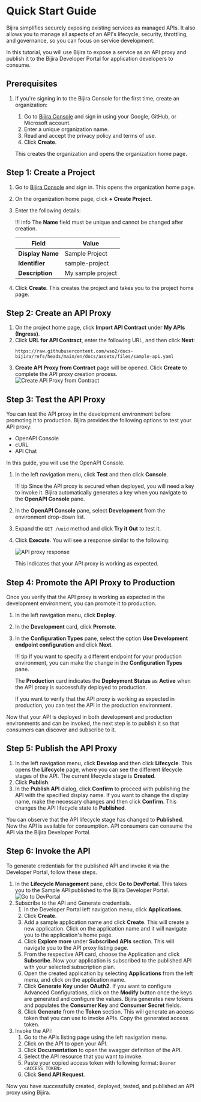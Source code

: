 # Quick Start Guide

Bijira simplifies securely exposing existing services as managed APIs. It also allows you to manage all aspects of an API's lifecycle, security, throttling, and governance, so you can focus on service development.

In this tutorial, you will use Bijira to expose a service as an API proxy and publish it to the Bijira Developer Portal for application developers to consume.

## Prerequisites

1. If you're signing in to the Bijira Console for the first time, create an organization:
    1. Go to [Bijira Console](https://console.bijira.dev/) and sign in using your Google, GitHub, or Microsoft account.
    2. Enter a unique organization name.
    3. Read and accept the privacy policy and terms of use.
    4. Click **Create**.

    This creates the organization and opens the organization home page.

## Step 1: Create a Project

1. Go to [Bijira Console](https://console.bijira.dev/) and sign in. This opens the organization home page.
2. On the organization home page, click **+ Create Project**.
3. Enter the following details:

    !!! info
        The **Name** field must be unique and cannot be changed after creation.

    | **Field**        | **Value**         |
    | ---------------- | ----------------- |
    | **Display Name** | Sample Project    |
    | **Identifier**   | sample-project    |
    | **Description**  | My sample project |

4. Click **Create**. This creates the project and takes you to the project home page.

## Step 2: Create an API Proxy

1. On the project home page, click **Import API Contract** under **My APIs (Ingress)**.
2. Click **URL for API Contract**, enter the following URL, and then click **Next**:
   ```http
   https://raw.githubusercontent.com/wso2/docs-bijira/refs/heads/main/en/docs/assets/files/sample-api.yaml
   ```
3. **Create API Proxy from Contract** page will be opened. Click **Create** to complete the API proxy creation process.
    ![Create API Proxy from Contract](../assets/img/introduction/create-api-proxy-from-contract.png)

## Step 3: Test the API Proxy

You can test the API proxy in the development environment before promoting it to production. Bijira provides the following options to test your API proxy:

- OpenAPI Console
- cURL
- API Chat

In this guide, you will use the OpenAPI Console.

1. In the left navigation menu, click **Test** and then click **Console**.

    !!! tip
        Since the API proxy is secured when deployed, you will need a key to invoke it. Bijira automatically generates a key when you navigate to the **OpenAPI Console** pane.

2. In the **OpenAPI Console** pane, select **Development** from the environment drop-down list.
3. Expand the `GET /uuid` method and click **Try it Out** to test it.
4. Click **Execute**. You will see a response similar to the following:

    ![API proxy response](../assets/img/introduction/test-response.png)

    This indicates that your API proxy is working as expected.

## Step 4: Promote the API Proxy to Production

Once you verify that the API proxy is working as expected in the development environment, you can promote it to production.

1. In the left navigation menu, click **Deploy**.
2. In the **Development** card, click **Promote**.
3. In the **Configuration Types** pane, select the option **Use Development endpoint configuration** and click **Next**.

    !!! tip
        If you want to specify a different endpoint for your production environment, you can make the change in the **Configuration Types** pane.

    The **Production** card indicates the **Deployment Status** as **Active** when the API proxy is successfully deployed to production.

    If you want to verify that the API proxy is working as expected in production, you can test the API in the production environment.

Now that your API is deployed in both development and production environments and can be invoked, the next step is to publish it so that consumers can discover and subscribe to it.

## Step 5: Publish the API Proxy

1. In the left navigation menu, click **Develop** and then click **Lifecycle**. This opens the **Lifecycle** page, where you can see the different lifecycle stages of the API. The current lifecycle stage is **Created**.
2. Click **Publish**.
3. In the **Publish API** dialog, click **Confirm** to proceed with publishing the API with the specified display name. If you want to change the display name, make the necessary changes and then click **Confirm**. This changes the API lifecycle state to **Published**.

You can observe that the API lifecycle stage has changed to **Published**. Now the API is available for consumption. API consumers can consume the API via the Bijira Developer Portal.

## Step 6: Invoke the API

<!-- TODO: Need to improve the documentation after devportal is refined with snaps and steps -->
To generate credentials for the published API and invoke it via the Developer Portal, follow these steps.

1. In the **Lifecycle Management** pane, click **Go to DevPortal**. This takes you to the Sample API published to the Bijira Developer Portal.
    ![Go to DevPortal](../assets/img/introduction/go-to-developer-portal.png)
2. Subscribe to the API and Generate credentials.
    1. In the Developer Portal left navigation menu, click **Applications**.
    2. Click **Create**.
    3. Add a sample application name and click **Create**. This will create a new application. Click on the application name and it will navigate you to the application's home page.
    4. Click **Explore more** under **Subscribed APIs** section. This will navigate you to the API proxy listing page.
    5. From the respective API card, choose the Application and click **Subscribe**. Now your application is subscribed to the published API with your selected subscription plan.
    6. Open the created application by selecting **Applications** from the left menu, and click on the application name.
    7. Click **Generate Key** under **OAuth2**. If you want to configure Advanced Configurations, click on the **Modify** button once the keys are generated and configure the values. Bijira generates new tokens and populates the **Consumer Key** and **Consumer Secret** fields.
    9. Click **Generate** from the **Token** section. This will generate an access token that you can use to invoke APIs. Copy the generated access token.
3. Invoke the API:
    1. Go to the APIs listing page using the left navigation menu.
    2. Click on the API to open your API.
    3. Click **Documentation** to open the swagger definition of the API.
    4. Select the API resource that you want to invoke.
    5. Paste your copied access token with following format: `Bearer <ACCESS_TOKEN>`
    6. Click **Send API Request**.

Now you have successfully created, deployed, tested, and published an API proxy using Bijira.
